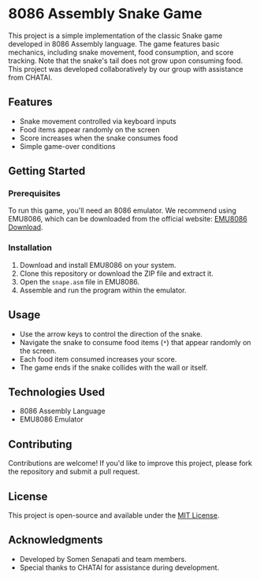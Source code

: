 # 8086 Assembly Snake Game

This project is a simple implementation of the classic Snake game developed in 8086 Assembly language.
The game features basic mechanics, including snake movement, food consumption, and score tracking.
Note that the snake's tail does not grow upon consuming food.
This project was developed collaboratively by our group with assistance from CHATAI.

## Features

- Snake movement controlled via keyboard inputs
- Food items appear randomly on the screen
- Score increases when the snake consumes food
- Simple game-over conditions

## Getting Started

### Prerequisites

To run this game, you'll need an 8086 emulator. We recommend using EMU8086, which can be downloaded from the official website: [EMU8086 Download](https://sites.google.com/site/emu8086assembler/download).

### Installation

1. Download and install EMU8086 on your system.
2. Clone this repository or download the ZIP file and extract it.
3. Open the `snape.asm` file in EMU8086.
4. Assemble and run the program within the emulator.

## Usage

- Use the arrow keys to control the direction of the snake.
- Navigate the snake to consume food items (`*`) that appear randomly on the screen.
- Each food item consumed increases your score.
- The game ends if the snake collides with the wall or itself.

## Technologies Used

- 8086 Assembly Language
- EMU8086 Emulator

## Contributing

Contributions are welcome! If you'd like to improve this project, please fork the repository and submit a pull request.

## License

This project is open-source and available under the [MIT License](LICENSE).

## Acknowledgments

- Developed by Somen Senapati and team members.
- Special thanks to CHATAI for assistance during development.
